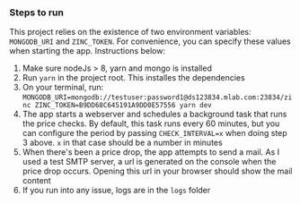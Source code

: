 
### Steps to run

This project relies on the existence of two environment variables: `MONGODB_URI` and `ZINC_TOKEN`. 
For convenience, you can specify these values when starting the app. Instructions below:

1. Make sure nodeJs > 8, yarn and mongo is installed
2. Run `yarn` in the project root. This installes the dependencies
3. On your terminal, run: `MONGODB_URI=mongodb://testuser:password1@ds123834.mlab.com:23834/zinc ZINC_TOKEN=B9DD68C645191A9DD0E57556 yarn dev`
4. The app starts a webserver and schedules a background task that runs the price checks. By default, this task runs every 60 minutes, but you can configure the period by passing `CHECK_INTERVAL=x` when doing step 3 above. `x` in that case should be a number in minutes
5. When there's been a price drop, the app attempts to send a mail. As I used a test SMTP server, a url is generated on the console when the price drop occurs. Opening this url in your browser should show the mail content
6. If you run into any issue, logs are in the `logs` folder
